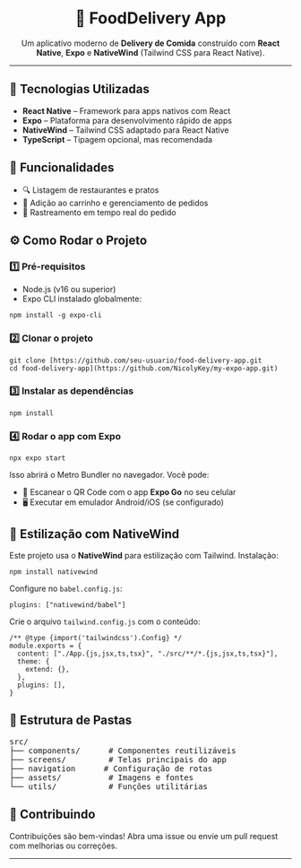 <h1 align="center">🍔 FoodDelivery App</h1>

<p align="center">
  Um aplicativo moderno de <strong>Delivery de Comida</strong> construído com <strong>React Native</strong>, <strong>Expo</strong> e <strong>NativeWind</strong> (Tailwind CSS para React Native).
</p>

<hr />

<h2>📱 Tecnologias Utilizadas</h2>
<ul>
  <li><strong>React Native</strong> – Framework para apps nativos com React</li>
  <li><strong>Expo</strong> – Plataforma para desenvolvimento rápido de apps</li>
  <li><strong>NativeWind</strong> – Tailwind CSS adaptado para React Native</li>
  <li><strong>TypeScript</strong> – Tipagem opcional, mas recomendada</li>
</ul>

<h2>🚀 Funcionalidades</h2>
<ul>
  <li>🔍 Listagem de restaurantes e pratos</li>
  <li>🛒 Adição ao carrinho e gerenciamento de pedidos</li>
  <li>📍 Rastreamento em tempo real do pedido</li>
</ul>

<h2>⚙️ Como Rodar o Projeto</h2>

<h3>1️⃣ Pré-requisitos</h3>
<ul>
  <li>Node.js (v16 ou superior)</li>
  <li>Expo CLI instalado globalmente:</li>
</ul>

<pre><code>npm install -g expo-cli</code></pre>

<h3>2️⃣ Clonar o projeto</h3>
<pre><code>git clone [https://github.com/seu-usuario/food-delivery-app.git
cd food-delivery-app](https://github.com/NicolyKey/my-expo-app.git)</code></pre>

<h3>3️⃣ Instalar as dependências</h3>
<pre><code>npm install</code></pre>

<h3>4️⃣ Rodar o app com Expo</h3>
<pre><code>npx expo start</code></pre>
<p>Isso abrirá o Metro Bundler no navegador. Você pode:</p>
<ul>
  <li>📱 Escanear o QR Code com o app <strong>Expo Go</strong> no seu celular</li>
  <li>🖥️ Executar em emulador Android/iOS (se configurado)</li>
</ul>

<h2>🎨 Estilização com NativeWind</h2>
<p>Este projeto usa o <strong>NativeWind</strong> para estilização com Tailwind. Instalação:</p>
<pre><code>npm install nativewind</code></pre>

<p>Configure no <code>babel.config.js</code>:</p>
<pre><code>plugins: ["nativewind/babel"]</code></pre>

<p>Crie o arquivo <code>tailwind.config.js</code> com o conteúdo:</p>
<pre><code>/** @type {import('tailwindcss').Config} */
module.exports = {
  content: ["./App.{js,jsx,ts,tsx}", "./src/**/*.{js,jsx,ts,tsx}"],
  theme: {
    extend: {},
  },
  plugins: [],
}</code></pre>

<h2>📂 Estrutura de Pastas</h2>
<pre>
src/
├── components/      # Componentes reutilizáveis
├── screens/         # Telas principais do app
├── navigation      # Configuração de rotas
├── assets/          # Imagens e fontes
└── utils/           # Funções utilitárias
</pre>

<h2>🤝 Contribuindo</h2>
<p>Contribuições são bem-vindas! Abra uma issue ou envie um pull request com melhorias ou correções.</p>

<hr />

